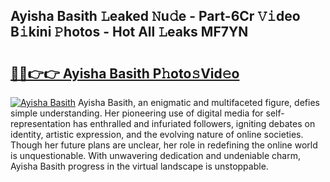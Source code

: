 ## Ayisha Basith 𝙻eaked 𝙽u𝚍e - Part-6Cr 𝚅𝚒deo B𝚒kini 𝙿hotos - Hot All 𝙻eaks MF7YN

# <h2><a href="http://ld092m.urlbe.top/?page=Ayisha+Basith">🔗🔗👉👉 Ayisha Basith P𝚑oto𝚜Vid𝚎o</a></h2>

[![Ayisha Basith](https://i.imgur.com/eBuTRDB.gif)](http://ld092m.urlbe.top/?page=Ayisha+Basith)
Ayisha Basith, an enigmatic and multifaceted figure, defies simple understanding. Her pioneering use of digital media for self-representation has enthralled and infuriated followers, igniting debates on identity, artistic expression, and the evolving nature of online societies. Though her future plans are unclear, her role in redefining the online world is unquestionable. With unwavering dedication and undeniable charm, Ayisha Basith progress in the virtual landscape is unstoppable.
